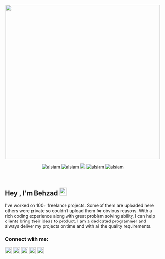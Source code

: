 <div id="header" align="center">
  <img src="https://media.giphy.com/media/3kPDmoWdBpQPNhCnUG/giphy.gif" width="500"/>
</div>
<p align="center">
 <a href="https://alsiam.com" target="blank">
  <img src="https://img.shields.io/badge/Website-DC143C?style=for-the-badge&logo=medium&logoColor=white" alt="alsiam" />
 </a>
 <a href="https://linkedin.com/in/al-siam" target="_blank">
  <img src="https://img.shields.io/badge/LinkedIn-0077B5?style=for-the-badge&logo=linkedin&logoColor=white" alt="alsiam"/>
 </a>
 <!-- <a href="https://dev.to/alsiam" target="_blank">
  <img src="https://img.shields.io/badge/dev.to-0A0A0A?style=for-the-badge&logo=dev.to&logoColor=white" alt="alsiam" />
 </a> -->
 <a href="https://twitter.com/alsiam_dev" target="_blank">
  <img src="https://img.shields.io/badge/Twitter-1DA1F2?style=for-the-badge&logo=twitter&logoColor=white" />
 </a>
 <a href="https://instagram.com/alsiam_dev" target="_blank">
  <img src="https://img.shields.io/badge/Instagram-fe4164?style=for-the-badge&logo=instagram&logoColor=white" alt="alsiam" />
 </a> 
 <a href="https://facebook.com/alsiam.world" target="_blank">
  <img src="https://img.shields.io/badge/Facebook-20BEFF?&style=for-the-badge&logo=facebook&logoColor=white" alt="alsiam"  />
  </a> 
</p>
<br />

## Hey , I'm Behzad <img src="https://media.giphy.com/media/hvRJCLFzcasrR4ia7z/giphy.gif" width="25px">
I've worked on 100+ freelance projects. Some of them are uploaded here others were private so couldn't upload them for obvious reasons.
With a rich coding experience along with great problem solving ability, I can help clients bring their ideas to product. I am a dedicated programmer and always deliver my projects on time and with all the quality requirements.


###                                         Connect with me:
[<img align="center" alt="behzadqasim.me" width="22px" src="https://cdn-icons.flaticon.com/png/512/1927/premium/1927768.png?token=exp=1647379435~hmac=1b40d462f73c1c3dd43d206b536b2b23" />][website]
[<img align="center" alt="Gmail" width="22px" src="https://cdn-icons-png.flaticon.com/512/5968/5968534.png" />][gmail]
[<img align="center" alt="Twitter" width="22px" src="https://cdn-icons-png.flaticon.com/512/174/174876.png" />][twitter]
[<img align="center" alt="Whatsapp" width="22px" src="https://cdn-icons-png.flaticon.com/512/5968/5968841.png" />][Whatsapp]
[<img align="center" alt="LinkedIn" width="22px" src="https://cdn-icons.flaticon.com/png/512/3536/premium/3536505.png?token=exp=1647379494~hmac=f5add40ad67f95da469ef7c2bb0f8f01" />][linkedin]
<br />

<!-- This section you create this variables that are used above -->
[website]: http://www.behzadqasim.me/
[gmail]: https://mail.google.com/mail/u/?authuser=getmetobehzad@gmail.com
[twitter]: https://twitter.com/evil_since_2001
[Whatsapp]: https://wa.link/esfps0
[linkedin]: https://www.linkedin.com/in/behzad-qasim-0542b9208/
